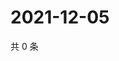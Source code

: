 # 2021-12-05

共 0 条

<!-- BEGIN WEIBO -->
<!-- 最后更新时间 Sun Dec 05 2021 18:09:08 GMT+0800 (China Standard Time) -->

<!-- END WEIBO -->
